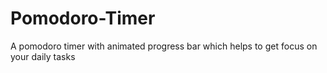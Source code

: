 # Pomodoro-Timer
A pomodoro timer with animated progress bar which helps to get focus on your daily tasks
